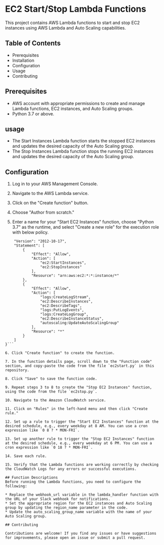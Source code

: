 # EC2 Start/Stop Lambda Functions
This project contains AWS Lambda functions to start and stop EC2 instances using AWS Lambda and Auto Scaling capabilities.

## Table of Contents
* Prerequisites
* Installation
* Configuration
* Usage
* Contributing

## Prerequisites
* AWS account with appropriate permissions to create and manage Lambda functions, EC2 instances, and Auto Scaling groups.
* Python 3.7 or above.

## usage

* The Start Instances Lambda function starts the stopped EC2 instances and updates the desired capacity of the Auto Scaling group.
* The Stop Instances Lambda function stops the running EC2 instances and updates the desired capacity of the Auto Scaling group.

## Configuration

1. Log in to your AWS Management Console.

2. Navigate to the AWS Lambda service.

3. Click on the "Create function" button.

4. Choose "Author from scratch."

5. Enter a name for your "Start EC2 Instances" function, choose "Python 3.7" as the runtime, and select "Create a new role" for the execution role with below policy.

```{
    "Version": "2012-10-17",
    "Statement": [
        {
            "Effect": "Allow",
            "Action": [
                "ec2:StartInstances",
                "ec2:StopInstances"
            ],
            "Resource": "arn:aws:ec2:*:*:instance/*"
        },
        {
            "Effect": "Allow",
            "Action": [
                "logs:CreateLogStream",
                "ec2:DescribeInstances",
                "ec2:DescribeTags",
                "logs:PutLogEvents",
                "logs:CreateLogGroup",
                "ec2:DescribeInstanceStatus",
                "autoscaling:UpdateAutoScalingGroup"
            ],
            "Resource": "*"
        }
    ]
}```

6. Click "Create function" to create the function.

7. In the function details page, scroll down to the "Function code" section, and copy-paste the code from the file `ec2start.py` in this repository.

8. Click "Save" to save the function code.

9. Repeat steps 3 to 8 to create the "Stop EC2 Instances" function, using the code from the file `ec2stop.py`.

10. Navigate to the Amazon CloudWatch service.

11. Click on "Rules" in the left-hand menu and then click "Create rule."

12. Set up a rule to trigger the "Start EC2 Instances" function at the desired schedule, e.g., every weekday at 8 AM. You can use a cron expression like `0 8 ? * MON-FRI`.

13. Set up another rule to trigger the "Stop EC2 Instances" function at the desired schedule, e.g., every weekday at 6 PM. You can use a cron expression like `0 18 ? * MON-FRI`.

14. Save each rule.

15. Verify that the Lambda functions are working correctly by checking the CloudWatch Logs for any errors or successful executions.

## Function Descriptions
Before running the Lambda functions, you need to configure the following:

* Replace the webhook_url variable in the lambda_handler function with the URL of your Slack webhook for notifications.
* Set the appropriate region for the EC2 instances and Auto Scaling group by updating the region_name parameter in the code.
* Update the auto_scaling_group_name variable with the name of your Auto Scaling group.

## Contributing

Contributions are welcome! If you find any issues or have suggestions for improvements, please open an issue or submit a pull request.
